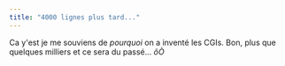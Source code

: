 ```yaml
---
title: "4000 lignes plus tard..."
---
```


Ca y'est je me souviens de _pourquoi_ on a inventé les CGIs. Bon, plus que
quelques milliers et ce sera du passé... _ôÒ_

